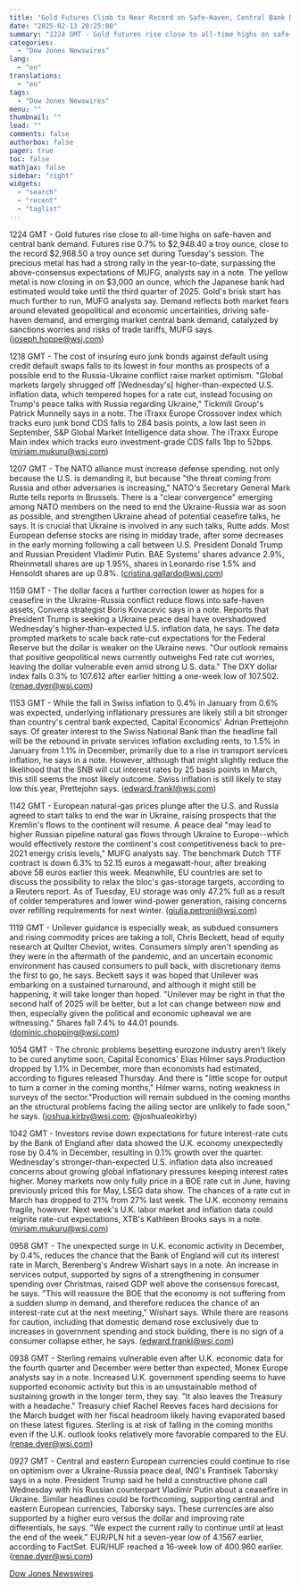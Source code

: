 ```yaml
---
title: "Gold Futures Climb to Near Record on Safe-Haven, Central Bank Demand — Market Talk"
date: "2025-02-13 20:25:00"
summary: "1224 GMT - Gold futures rise close to all-time highs on safe-haven and central bank demand. Futures rise 0.7% to $2,948.40 a troy ounce, close to the record $2,968.50 a troy ounce set during Tuesday's session. The precious metal has had a strong rally in the year-to-date, surpassing the above-consensus..."
categories:
  - "Dow Jones Newswires"
lang:
  - "en"
translations:
  - "en"
tags:
  - "Dow Jones Newswires"
menu: ""
thumbnail: ""
lead: ""
comments: false
authorbox: false
pager: true
toc: false
mathjax: false
sidebar: "right"
widgets:
  - "search"
  - "recent"
  - "taglist"
---
```


1224 GMT - Gold futures rise close to all-time highs on safe-haven and central bank demand. Futures rise 0.7% to $2,948.40 a troy ounce, close to the record $2,968.50 a troy ounce set during Tuesday's session. The precious metal has had a strong rally in the year-to-date, surpassing the above-consensus expectations of MUFG, analysts say in a note. The yellow metal is now closing in on $3,000 an ounce, which the Japanese bank had estimated would take until the third quarter of 2025. Gold's brisk start has much further to run, MUFG analysts say. Demand reflects both market fears around elevated geopolitical and economic uncertainties, driving safe-haven demand, and emerging market central bank demand, catalyzed by sanctions worries and risks of trade tariffs, MUFG says. (joseph.hoppe@wsj.com)

1218 GMT - The cost of insuring euro junk bonds against default using credit default swaps falls to its lowest in four months as prospects of a possible end to the Russia-Ukraine conflict raise market optimism. "Global markets largely shrugged off [Wednesday's] higher-than-expected U.S. inflation data, which tempered hopes for a rate cut, instead focusing on Trump's peace talks with Russia regarding Ukraine," Tickmill Group's Patrick Munnelly says in a note. The iTraxx Europe Crossover index which tracks euro junk bond CDS falls to 284 basis points, a low last seen in September, S&P Global Market Intelligence data show. The iTraxx Europe Main index which tracks euro investment-grade CDS falls 1bp to 52bps. (miriam.mukuru@wsj.com)

1207 GMT - The NATO alliance must increase defense spending, not only because the U.S. is demanding it, but because "the threat coming from Russia and other adversaries is increasing," NATO's Secretary General Mark Rutte tells reports in Brussels. There is a "clear convergence" emerging among NATO members on the need to end the Ukraine-Russia war as soon as possible, and strengthen Ukraine ahead of potential ceasefire talks, he says. It is crucial that Ukraine is involved in any such talks, Rutte adds. Most European defense stocks are rising in midday trade, after some decreases in the early morning following a call between U.S. President Donald Trump and Russian President Vladimir Putin. BAE Systems' shares advance 2.9%, Rheinmetall shares are up 1.95%, shares in Leonardo rise 1.5% and Hensoldt shares are up 0.8%. (cristina.gallardo@wsj.com)

1159 GMT - The dollar faces a further correction lower as hopes for a ceasefire in the Ukraine-Russia conflict reduce flows into safe-haven assets, Convera strategist Boris Kovacevic says in a note. Reports that President Trump is seeking a Ukraine peace deal have overshadowed Wednesday's higher-than-expected U.S. inflation data, he says. The data prompted markets to scale back rate-cut expectations for the Federal Reserve but the dollar is weaker on the Ukraine news. "Our outlook remains that positive geopolitical news currently outweighs Fed rate cut worries, leaving the dollar vulnerable even amid strong U.S. data." The DXY dollar index falls 0.3% to 107.612 after earlier hitting a one-week low of 107.502.(renae.dyer@wsj.com)

1153 GMT - While the fall in Swiss inflation to 0.4% in January from 0.6% was expected, underlying inflationary pressures are likely still a bit stronger than country's central bank expected, Capital Economics' Adrian Prettejohn says. Of greater interest to the Swiss National Bank than the headline fall will be the rebound in private services inflation excluding rents, to 1.5% in January from 1.1% in December, primarily due to a rise in transport services inflation, he says in a note. However, although that might slightly reduce the likelihood that the SNB will cut interest rates by 25 basis points in March, this still seems the most likely outcome. Swiss inflation is still likely to stay low this year, Prettejohn says. (edward.frankl@wsj.com)

1142 GMT - European natural-gas prices plunge after the U.S. and Russia agreed to start talks to end the war in Ukraine, raising prospects that the Kremlin's flows to the continent will resume. A peace deal "may lead to higher Russian pipeline natural gas flows through Ukraine to Europe--which would effectively restore the continent's cost competitiveness back to pre-2021 energy crisis levels," MUFG analysts say. The benchmark Dutch TTF contract is down 6.3% to 52.15 euros a megawatt-hour, after breaking above 58 euros earlier this week. Meanwhile, EU countries are set to discuss the possibility to relax the bloc's gas-storage targets, according to a Reuters report. As of Tuesday, EU storage was only 47.2% full as a result of colder temperatures and lower wind-power generation, raising concerns over refilling requirements for next winter. (giulia.petroni@wsj.com)

1119 GMT - Unilever guidance is especially weak, as subdued consumers and rising commodity prices are taking a toll, Chris Beckett, head of equity research at Quilter Cheviot, writes. Consumers simply aren't spending as they were in the aftermath of the pandemic, and an uncertain economic environment has caused consumers to pull back, with discretionary items the first to go, he says. Beckett says it was hoped that Unilever was embarking on a sustained turnaround, and although it might still be happening, it will take longer than hoped. "Unilever may be right in that the second half of 2025 will be better, but a lot can change between now and then, especially given the political and economic upheaval we are witnessing." Shares fall 7.4% to 44.01 pounds. (dominic.chopping@wsj.com)

1054 GMT - The chronic problems besetting eurozone industry aren't likely to be cured anytime soon, Capital Economics' Elias Hilmer says.Production dropped by 1.1% in December, more than economists had estimated, according to figures released Thursday. And there is "little scope for output to turn a corner in the coming months," Hilmer warns, noting weakness in surveys of the sector."Production will remain subdued in the coming months an the structural problems facing the ailing sector are unlikely to fade soon," he says. (joshua.kirby@wsj.com; @joshualeokirby)

1042 GMT - Investors revise down expectations for future interest-rate cuts by the Bank of England after data showed the U.K. economy unexpectedly rose by 0.4% in December, resulting in 0.1% growth over the quarter. Wednesday's stronger-than-expected U.S. inflation data also increased concerns about growing global inflationary pressures keeping interest rates higher. Money markets now only fully price in a BOE rate cut in June, having previously priced this for May, LSEG data show. The chances of a rate cut in March has dropped to 21% from 27% last week. The U.K. economy remains fragile, however. Next week's U.K. labor market and inflation data could reignite rate-cut expectations, XTB's Kathleen Brooks says in a note. (miriam.mukuru@wsj.com)

0958 GMT - The unexpected surge in U.K. economic activity in December, by 0.4%, reduces the chance that the Bank of England will cut its interest rate in March, Berenberg's Andrew Wishart says in a note. An increase in services output, supported by signs of a strengthening in consumer spending over Christmas, raised GDP well above the consensus forecast, he says. "This will reassure the BOE that the economy is not suffering from a sudden slump in demand, and therefore reduces the chance of an interest-rate cut at the next meeting," Wishart says. While there are reasons for caution, including that domestic demand rose exclusively due to increases in government spending and stock building, there is no sign of a consumer collapse either, he says. (edward.frankl@wsj.com)

0938 GMT - Sterling remains vulnerable even after U.K. economic data for the fourth quarter and December were better than expected, Monex Europe analysts say in a note. Increased U.K. government spending seems to have supported economic activity but this is an unsustainable method of sustaining growth in the longer term, they say. "It also leaves the Treasury with a headache." Treasury chief Rachel Reeves faces hard decisions for the March budget with her fiscal headroom likely having evaporated based on these latest figures. Sterling is at risk of falling in the coming months even if the U.K. outlook looks relatively more favorable compared to the EU. (renae.dyer@wsj.com)

0927 GMT - Central and eastern European currencies could continue to rise on optimism over a Ukraine-Russia peace deal, ING's Frantisek Taborsky says in a note. President Trump said he held a constructive phone call Wednesday with his Russian counterpart Vladimir Putin about a ceasefire in Ukraine. Similar headlines could be forthcoming, supporting central and eastern European currencies, Taborsky says. These currencies are also supported by a higher euro versus the dollar and improving rate differentials, he says. "We expect the current rally to continue until at least the end of the week." EUR/PLN hit a seven-year low of 4.1567 earlier, according to FactSet. EUR/HUF reached a 16-week low of 400.960 earlier. (renae.dyer@wsj.com)

[Dow Jones Newswires](https://www.tradingview.com/news/DJN_DN20250213007916:0/)

